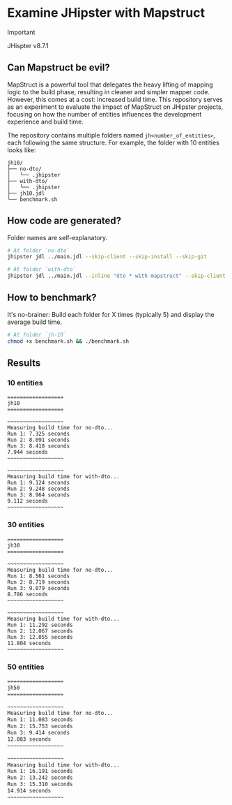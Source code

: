 # Examine JHipster with Mapstruct

> [!IMPORTANT]
> JHispter v8.7.1

## Can Mapstruct be evil?

MapStruct is a powerful tool that delegates the heavy lifting of mapping logic to the build phase, resulting in cleaner and simpler mapper code. However, this comes at a cost: increased build time. This repository serves as an experiment to evaluate the impact of MapStruct on JHipster projects, focusing on how the number of entities influences the development experience and build time.

The repository contains multiple folders named `jh<number_of_entities>`, each following the same structure. For example, the folder with 10 entities looks like:

```text
jh10/
├── no-dto/
│   └── .jhipster
├── with-dto/
│   └── .jhipster
├── jh10.jdl
└── benchmark.sh
```

## How code are generated?

Folder names are self-explanatory.

```sh
# At folder `no-dto`
jhipster jdl ../main.jdl --skip-client --skip-install --skip-git

# At folder `with-dto`
jhipster jdl ../main.jdl --inline "dto * with mapstruct" --skip-client --skip-install --skip-git
```

## How to benchmark?

It's no-brainer: Build each folder for X times (typically 5) and display the average build time.

```sh
# At folder `jh-10`
chmod +x benchmark.sh && ./benchmark.sh
```

## Results

### 10 entities

```text
==================
jh10
==================

~~~~~~~~~~~~~~~~~~
Measuring build time for no-dto...
Run 1: 7.325 seconds
Run 2: 8.091 seconds
Run 3: 8.418 seconds
7.944 seconds
~~~~~~~~~~~~~~~~~~

~~~~~~~~~~~~~~~~~~
Measuring build time for with-dto...
Run 1: 9.124 seconds
Run 2: 9.248 seconds
Run 3: 8.964 seconds
9.112 seconds
~~~~~~~~~~~~~~~~~~
```

### 30 entities

```text
==================
jh30
==================

~~~~~~~~~~~~~~~~~~
Measuring build time for no-dto...
Run 1: 8.561 seconds
Run 2: 8.719 seconds
Run 3: 9.079 seconds
8.786 seconds
~~~~~~~~~~~~~~~~~~

~~~~~~~~~~~~~~~~~~
Measuring build time for with-dto...
Run 1: 11.292 seconds
Run 2: 12.067 seconds
Run 3: 12.055 seconds
11.804 seconds
~~~~~~~~~~~~~~~~~~
```

### 50 entities

```txt
==================
jh50
==================

~~~~~~~~~~~~~~~~~~
Measuring build time for no-dto...
Run 1: 11.083 seconds
Run 2: 15.753 seconds
Run 3: 9.414 seconds
12.083 seconds
~~~~~~~~~~~~~~~~~~

~~~~~~~~~~~~~~~~~~
Measuring build time for with-dto...
Run 1: 16.191 seconds
Run 2: 13.242 seconds
Run 3: 15.310 seconds
14.914 seconds
~~~~~~~~~~~~~~~~~~
```
